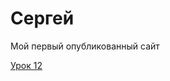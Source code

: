 # Сергей
Мой первый опубликованный сайт

[Урок 12](https://sergei121233.github.io/lesson_12/ "моя домашка")
